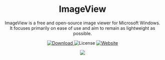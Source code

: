 <h1 align="center">ImageView</h1>

<p align="center">
ImageView is a free and open-source image viewer for Microsoft Windows. It focuses primarily on ease of use and aim to remain as lightweight as possible.
</p>

<p align="center">
 <a href="https://getimageview.net/files/ImageView_Setup.exe">
 <img alt="Download" src="https://img.shields.io/github/v/release/tonyp7/ImageView?style=for-the-badge">
 </a>
 <img alt="License" src="https://img.shields.io/github/license/tonyp7/ImageView?style=for-the-badge" />
  <a href="https://getimageview.net">
   <img alt="Website" src="https://img.shields.io/badge/Website-getimageview.net-blue?style=for-the-badge" />
  </a>
</p>

<p align="center">
 <img src="https://getimageview.net/pad/screenshot.jpg" />
</p>
